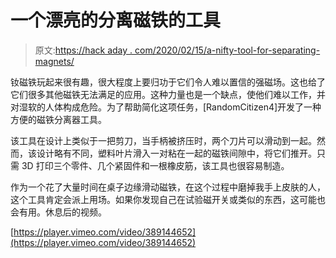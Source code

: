 # 一个漂亮的分离磁铁的工具

> 原文:[https://hack aday . com/2020/02/15/a-nifty-tool-for-separating-magnets/](https://hackaday.com/2020/02/15/a-nifty-tool-for-separating-magnets/)

钕磁铁玩起来很有趣，很大程度上要归功于它们令人难以置信的强磁场。这也给了它们很多其他磁铁无法满足的应用。这种力量也是一个缺点，使他们难以工作，并对湿软的人体构成危险。为了帮助简化这项任务，[RandomCitizen4]开发了一种方便的磁铁分离器工具。

该工具在设计上类似于一把剪刀，当手柄被挤压时，两个刀片可以滑动到一起。然而，该设计略有不同，塑料叶片滑入一对粘在一起的磁铁间隙中，将它们推开。只需 3D 打印三个零件、几个紧固件和一根橡皮筋，该工具也很容易制造。

作为一个花了大量时间在桌子边缘滑动磁铁，在这个过程中磨掉我手上皮肤的人，这个工具肯定会派上用场。如果你发现自己在试验磁开关或类似的东西，这可能也会有用。休息后的视频。

[https://player.vimeo.com/video/389144652](https://player.vimeo.com/video/389144652)
